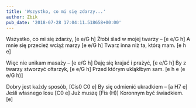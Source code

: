 ```yaml
---
title: 'Wszystko, co mi się zdarzy...'
author: Zbik
pub_date: '2018-07-28 17:04:11.518658+00:00'
---
```


Wszystko, co mi się zdarzy, [e e/G h]
Żłobi ślad w mojej twarzy – [e e/G h]
A mnie się przecież wciąż marzy [e e/G h]
Twarz inna niż ta, którą mam. [e h e]

Więc nie unikam masaży – [e e/G h]
Daję się krajać i prażyć, [e e/G h]
By z twarzy stworzyć ołtarzyk, [e e/G h]
Przed którym ukląkłbym sam. [e h e (e e/G h)]

Dobry jest każdy sposób, [Cis0 C0 e]
By się odmienić ukradkiem – [a H7 e]
Jeśli własnego losu [C0 e]
Już muszę [Fis (H)]
Koronnym być świadkiem. [e]
